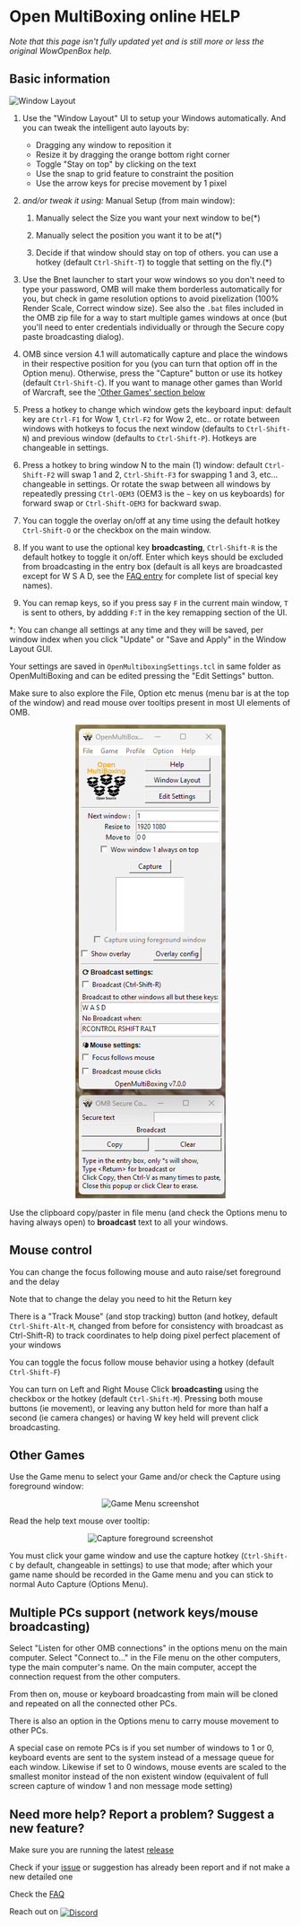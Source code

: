 # Open MultiBoxing online HELP

_Note that this page isn't fully updated yet and is still more or less the original WowOpenBox help._

## Basic information
![Window Layout](https://wowopenbox.org/sshotWindowLayout.png)

1. Use the "Window Layout" UI to setup your Windows automatically. And you can tweak the intelligent auto layouts by:
    + Dragging any window to reposition it
    + Resize it by dragging the orange bottom right corner
    + Toggle "Stay on top" by clicking on the text
    + Use the snap to grid feature to constraint the position
    + Use the arrow keys for precise movement by 1 pixel

1. _and/or tweak it using:_ Manual Setup (from main window):

    1. Manually select the Size you want your next window to be(*)

    1. Manually select the position you want it to be at(*)

    1. Decide if that window should stay on top of others. you can use a hotkey (default `Ctrl-Shift-T`) to toggle that setting on the fly.(*)

1. Use the Bnet launcher to start your wow windows so you don't need to type your password, OMB will make them borderless automatically for you, but check in game resolution options to avoid pixelization (100% Render Scale, Correct window size). See also the `.bat` files included in the OMB zip file for a way to start multiple games windows at once (but you'll need to enter credentials individually or through the Secure copy paste broadcasting dialog).

1. OMB since version 4.1 will automatically capture and place the windows in their respective position for you (you can turn that option off in the Option menu). Otherwise, press the "Capture" button or use its hotkey (default `Ctrl-Shift-C`). If you want to manage other games than World of Warcraft, see the ['Other Games' section below](#other-games)

1. Press a hotkey to change which window gets the keyboard input: default key are `Ctrl-F1` for Wow 1, `Ctrl-F2` for Wow 2, etc.. or rotate between windows with hotkeys to focus the next window (defaults to `Ctrl-Shift-N`) and previous window (defaults to `Ctrl-Shift-P`). Hotkeys are changeable in settings.

1. Press a hotkey to bring window N to the main (1) window: default `Ctrl-Shift-F2` will swap 1 and 2,  `Ctrl-Shift-F3` for swapping 1 and 3, etc... changeable in settings. Or rotate the swap between all windows by repeatedly pressing `Ctrl-OEM3` (OEM3 is the `~` key on us keyboards) for forward swap or `Ctrl-Shift-OEM3` for backward swap.

1. You can toggle the overlay on/off at any time using the default hotkey `Ctrl-Shift-O` or the checkbox on the main window.

1. If you want to use the optional key **broadcasting**, `Ctrl-Shift-R` is the default hotkey to toggle it on/off. Enter which keys should be excluded from broadcasting in the entry box (default is all keys are broadcasted except for W S A D, see the [FAQ entry](https://github.com/WowOpenBox/WowOpenBox/wiki/FAQ#what-special-key-names-can-i-use-in-the-round-robin-key-list) for complete list of special key names).

1. You can remap keys, so if you press say `F` in the current main window, `T` is sent to others, by addding `F:T` in the key remapping section of the UI.

*: You can change all settings at any time and they will be saved, per window index when you click "Update" or "Save and Apply" in the Window Layout GUI.

Your settings are saved in `OpenMultiboxingSettings.tcl` in same folder as OpenMultiBoxing and can be edited pressing the "Edit Settings" button.

Make sure to also explore the File, Option etc menus (menu bar is at the top of the window) and read mouse over tooltips present in most UI elements of OMB.

<p align="center">
<img src="sshot7_0.png" alt="OMB 7.0 Screenshot">
</p>

Use the clipboard copy/paster in file menu (and check the Options menu to having always open) to **broadcast** text to all your windows.

## Mouse control

You can change the focus following mouse and auto raise/set foreground and the delay

Note that to change the delay you need to hit the Return key

There is a "Track Mouse" (and stop tracking) button (and hotkey, default `Ctrl-Shift-Alt-M`, changed from before for consistency with broadcast as Ctrl-Shift-R) to track coordinates to help doing pixel perfect placement of your windows

You can toggle the focus follow mouse behavior using a hotkey (default `Ctrl-Shift-F`)

You can turn on Left and Right Mouse Click **broadcasting** using the checkbox or the hotkey (default `Ctrl-Shift-M`). Pressing both mouse buttons (ie movement), or leaving any button held for more than half a second (ie camera changes) or having W key held will prevent click broadcasting.

## Other Games

Use the Game menu to select your Game and/or check the Capture using foreground window:

<p align="center">
<img src="https://wowopenbox.org/sshot_game_menu.PNG" alt="Game Menu screenshot">
</p>

Read the help text mouse over tooltip:

<p align="center">
<img src="https://wowopenbox.org/sshot_capturefg.png" alt="Capture foreground screenshot">
</p>

You must click your game window and use the capture hotkey (`Ctrl-Shift-C` by default, changeable in settings) to use that mode; after which your game name should be recorded in the Game menu and you can stick to normal Auto Capture (Options Menu).

## Multiple PCs support (network keys/mouse broadcasting)

Select "Listen for other OMB connections" in the options menu on the main computer. Select "Connect to..." in the File menu on the other computers, type the main computer's name. On the main computer, accept the connection request from the other computers.

From then on, mouse or keyboard broadcasting from main will be cloned and repeated on all the connected other PCs.

There is also an option in the Options menu to carry mouse movement to other PCs.

A special case on remote PCs is if you set number of windows to 1 or 0, keyboard events are sent to the system instead of a message queue for each window. Likewise if set to 0 windows, mouse events are scaled to the smallest monitor instead of the non existent window (equivalent of full screen capture of window 1 and non message mode setting)

## Need more help? Report a problem? Suggest a new feature?

Make sure you are running the latest [release](https://github.com/OpenMultiBoxing/OpenMultiBoxing/releases)

Check if your [issue](https://github.com/OpenMultiBoxing/OpenMultiBoxing/issues/) or suggestion has already been report and if not make a new detailed one

Check the [FAQ](https://github.com/WowOpenBox/WowOpenBox/wiki/FAQ)

Reach out on <a href="https://discord.gg/SMGvEeb"><img src="https://wowopenbox.org/discord.svg" alt="Discord" align="center" height="24pt"></a>
